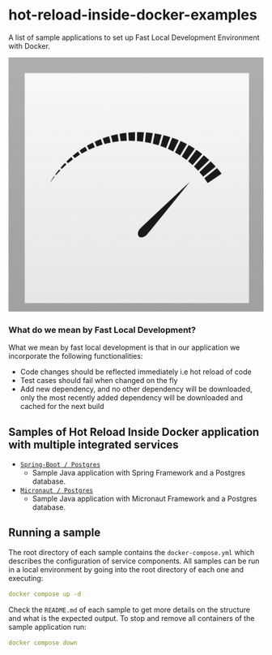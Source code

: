 # hot-reload-inside-docker-examples

A list of sample applications to set up Fast Local Development Environment with Docker.

![](fast.png)

### What do we mean by Fast Local Development?

What we mean by fast local development is that in our application we incorporate the following
functionalities:

- Code changes should be reflected immediately i.e hot reload of code
- Test cases should fail when changed on the fly
- Add new dependency, and no other dependency will be downloaded, only the most recently added
  dependency will be downloaded and cached for the next build

## Samples of Hot Reload Inside Docker application with multiple integrated services

- [`Spring-Boot / Postgres`](https://github.com/RamanaReddy0M/hot-reload-inside-docker-examples/tree/master/spring-boot-postgres)
  - Sample Java application with Spring Framework and a Postgres database.
- [`Micronaut / Postgres`](https://github.com/RamanaReddy0M/hot-reload-inside-docker-examples/tree/master/micronaut-postgres)
  - Sample Java application with Micronaut Framework and a Postgres database.

## Running a sample

The root directory of each sample contains the `docker-compose.yml` which describes the
configuration of service components. All samples can be run in a local environment by going into the
root directory of each one and executing:

```yaml
docker compose up -d
```

Check the `README.md` of each sample to get more details on the structure and what is the expected
output. To stop and remove all containers of the sample application run:

```yaml
docker compose down
```
